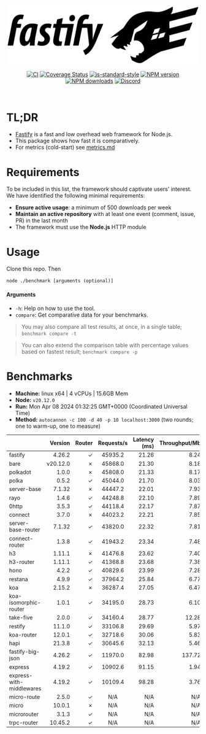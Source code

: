 <div align="center">
  <img src="https://github.com/fastify/graphics/raw/HEAD/fastify-landscape-outlined.svg" width="650" height="auto"/>
</div>

<div align="center">

[![CI](https://github.com/fastify/fastify/workflows/ci/badge.svg)](https://github.com/fastify/fastify/actions/workflows/ci.yml)
[![Coverage Status](https://coveralls.io/repos/github/fastify/fastify/badge.svg?branch=master)](https://coveralls.io/github/fastify/fastify?branch=master)
[![js-standard-style](https://img.shields.io/badge/code%20style-standard-brightgreen.svg?style=flat)](http://standardjs.com/)
[![NPM version](https://img.shields.io/npm/v/fastify.svg?style=flat)](https://www.npmjs.com/package/fastify)
[![NPM downloads](https://img.shields.io/npm/dm/fastify.svg?style=flat)](https://www.npmjs.com/package/fastify) [![Discord](https://img.shields.io/discord/725613461949906985)](https://discord.gg/fastify)

</div>
<br />

# TL;DR

* [Fastify](https://github.com/fastify/fastify) is a fast and low overhead web framework for Node.js.
* This package shows how fast it is comparatively.
* For metrics (cold-start) see [metrics.md](./METRICS.md)

# Requirements

To be included in this list, the framework should captivate users' interest. We have identified the following minimal requirements:
- **Ensure active usage**: a minimum of 500 downloads per week
- **Maintain an active repository** with at least one event (comment, issue, PR) in the last month
- The framework must use the **Node.js** HTTP module

# Usage

Clone this repo. Then 

```
node ./benchmark [arguments (optional)]
```

#### Arguments

* `-h`: Help on how to use the tool.
* `compare`: Get comparative data for your benchmarks.

> You may also compare all test results, at once, in a single table; `benchmark compare -t`

> You can also extend the comparison table with percentage values based on fastest result; `benchmark compare -p`
# Benchmarks

* __Machine:__ linux x64 | 4 vCPUs | 15.6GB Mem
* __Node:__ `v20.12.0`
* __Run:__ Mon Apr 08 2024 01:32:25 GMT+0000 (Coordinated Universal Time)
* __Method:__ `autocannon -c 100 -d 40 -p 10 localhost:3000` (two rounds; one to warm-up, one to measure)

|                          | Version  | Router | Requests/s | Latency (ms) | Throughput/Mb |
| :--                      | --:      | --:    | :-:        | --:          | --:           |
| fastify                  | 4.26.2   | ✓      | 45935.2    | 21.26        | 8.24          |
| bare                     | v20.12.0 | ✗      | 45868.0    | 21.30        | 8.18          |
| polkadot                 | 1.0.0    | ✗      | 45808.0    | 21.33        | 8.17          |
| polka                    | 0.5.2    | ✓      | 45044.0    | 21.70        | 8.03          |
| server-base              | 7.1.32   | ✗      | 44447.2    | 22.01        | 7.93          |
| rayo                     | 1.4.6    | ✓      | 44248.8    | 22.10        | 7.89          |
| 0http                    | 3.5.3    | ✓      | 44118.4    | 22.17        | 7.87          |
| connect                  | 3.7.0    | ✗      | 44023.2    | 22.21        | 7.85          |
| server-base-router       | 7.1.32   | ✓      | 43820.0    | 22.32        | 7.81          |
| connect-router           | 1.3.8    | ✓      | 41943.2    | 23.34        | 7.48          |
| h3                       | 1.11.1   | ✗      | 41476.8    | 23.62        | 7.40          |
| h3-router                | 1.11.1   | ✓      | 41368.8    | 23.68        | 7.38          |
| hono                     | 4.2.2    | ✓      | 40829.6    | 23.99        | 7.28          |
| restana                  | 4.9.9    | ✓      | 37964.2    | 25.84        | 6.77          |
| koa                      | 2.15.2   | ✗      | 36287.4    | 27.05        | 6.47          |
| koa-isomorphic-router    | 1.0.1    | ✓      | 34195.0    | 28.73        | 6.10          |
| take-five                | 2.0.0    | ✓      | 34160.4    | 28.77        | 12.28         |
| restify                  | 11.1.0   | ✓      | 33106.8    | 29.69        | 5.97          |
| koa-router               | 12.0.1   | ✓      | 32718.6    | 30.06        | 5.83          |
| hapi                     | 21.3.8   | ✓      | 30645.6    | 32.13        | 5.46          |
| fastify-big-json         | 4.26.2   | ✓      | 11970.0    | 82.98        | 137.72        |
| express                  | 4.19.2   | ✓      | 10902.6    | 91.15        | 1.94          |
| express-with-middlewares | 4.19.2   | ✓      | 10109.4    | 98.28        | 3.76          |
| micro-route              | 2.5.0    | ✓      | N/A        | N/A          | N/A           |
| micro                    | 10.0.1   | ✗      | N/A        | N/A          | N/A           |
| microrouter              | 3.1.3    | ✓      | N/A        | N/A          | N/A           |
| trpc-router              | 10.45.2  | ✓      | N/A        | N/A          | N/A           |

